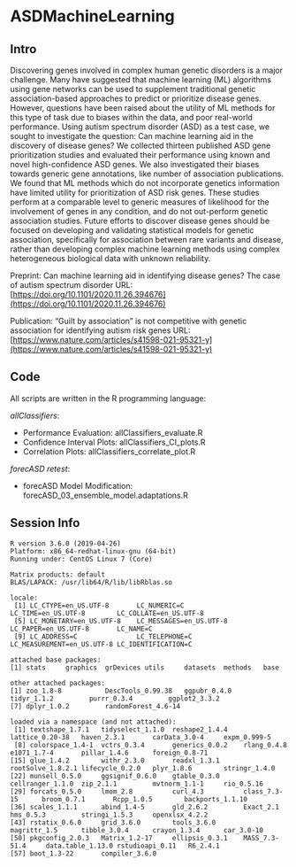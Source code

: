 # ASDMachineLearning

## Intro

Discovering genes involved in complex human genetic disorders is a major challenge. Many have suggested that machine learning (ML) algorithms using gene networks can be used to supplement traditional genetic association-based approaches to predict or prioritize disease genes. However, questions have been raised about the utility of ML methods for this type of task due to biases within the data, and poor real-world performance. Using autism spectrum disorder (ASD) as a test case, we sought to investigate the question: Can machine learning aid in the discovery of disease genes? We collected thirteen published ASD gene prioritization studies and evaluated their performance using known and novel high-confidence ASD genes. We also investigated their biases towards generic gene annotations, like number of association publications. We found that ML methods which do not incorporate genetics information have limited utility for prioritization of ASD risk genes. These studies perform at a comparable level to generic measures of likelihood for the involvement of genes in any condition, and do not out-perform genetic association studies. Future efforts to discover disease genes should be focused on developing and validating statistical models for genetic association, specifically for association between rare variants and disease, rather than developing complex machine learning methods using complex heterogeneous biological data with unknown reliability.

Preprint: Can machine learning aid in identifying disease genes? The case of autism spectrum disorder
URL: [https://doi.org/10.1101/2020.11.26.394676](https://doi.org/10.1101/2020.11.26.394676)

Publication: “Guilt by association” is not competitive with genetic association for identifying autism risk genes
URL: [https://www.nature.com/articles/s41598-021-95321-y](https://www.nature.com/articles/s41598-021-95321-y)

## Code

All scripts are written in the R programming language: 

*allClassifiers*:
* Performance Evaluation: allClassifiers_evaluate.R 
* Confidence Interval Plots: allClassifiers_CI_plots.R
* Correlation Plots: allClassifiers_correlate_plot.R

*forecASD retest*:
* forecASD Model Modification: forecASD_03_ensemble_model.adaptations.R


## Session Info

```{r, echo=FALSE}
R version 3.6.0 (2019-04-26)
Platform: x86_64-redhat-linux-gnu (64-bit)
Running under: CentOS Linux 7 (Core)

Matrix products: default
BLAS/LAPACK: /usr/lib64/R/lib/libRblas.so

locale:
 [1] LC_CTYPE=en_US.UTF-8       LC_NUMERIC=C               LC_TIME=en_US.UTF-8        LC_COLLATE=en_US.UTF-8    
 [5] LC_MONETARY=en_US.UTF-8    LC_MESSAGES=en_US.UTF-8    LC_PAPER=en_US.UTF-8       LC_NAME=C                 
 [9] LC_ADDRESS=C               LC_TELEPHONE=C             LC_MEASUREMENT=en_US.UTF-8 LC_IDENTIFICATION=C       

attached base packages:
[1] stats     graphics  grDevices utils     datasets  methods   base     

other attached packages:
[1] zoo_1.8-8           DescTools_0.99.38   ggpubr_0.4.0        tidyr_1.1.2         purrr_0.3.4         ggplot2_3.3.2      
[7] dplyr_1.0.2         randomForest_4.6-14

loaded via a namespace (and not attached):
 [1] textshape_1.7.1   tidyselect_1.1.0  reshape2_1.4.4    lattice_0.20-38   haven_2.3.1       carData_3.0-4     expm_0.999-5     
 [8] colorspace_1.4-1  vctrs_0.3.4       generics_0.0.2    rlang_0.4.8       e1071_1.7-4       pillar_1.4.6      foreign_0.8-71   
[15] glue_1.4.2        withr_2.3.0       readxl_1.3.1      rootSolve_1.8.2.1 lifecycle_0.2.0   plyr_1.8.6        stringr_1.4.0    
[22] munsell_0.5.0     ggsignif_0.6.0    gtable_0.3.0      cellranger_1.1.0  zip_2.1.1         mvtnorm_1.1-1     rio_0.5.16       
[29] forcats_0.5.0     lmom_2.8          curl_4.3          class_7.3-15      broom_0.7.1       Rcpp_1.0.5        backports_1.1.10 
[36] scales_1.1.1      abind_1.4-5       gld_2.6.2         Exact_2.1         hms_0.5.3         stringi_1.5.3     openxlsx_4.2.2   
[43] rstatix_0.6.0     grid_3.6.0        tools_3.6.0       magrittr_1.5      tibble_3.0.4      crayon_1.3.4      car_3.0-10       
[50] pkgconfig_2.0.3   Matrix_1.2-17     ellipsis_0.3.1    MASS_7.3-51.4     data.table_1.13.0 rstudioapi_0.11   R6_2.4.1         
[57] boot_1.3-22       compiler_3.6.0  
```

